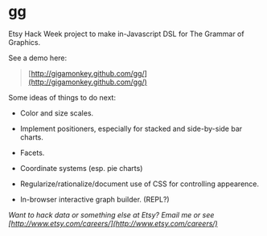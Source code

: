 gg
===

Etsy Hack Week project to make in-Javascript DSL for The Grammar of Graphics.

See a demo here:

> [http://gigamonkey.github.com/gg/](http://gigamonkey.github.com/gg/)

Some ideas of things to do next:

- Color and size scales.

- Implement positioners, especially for stacked and side-by-side bar charts.

- Facets.

- Coordinate systems (esp. pie charts)

- Regularize/rationalize/document use of CSS for controlling appearence.

- In-browser interactive graph builder. (REPL?)


*Want to hack data or something else at Etsy? Email me or see
 [http://www.etsy.com/careers/](http://www.etsy.com/careers/)*